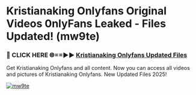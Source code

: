 # Kristianaking Onlyfans Original Videos 0nlyFans Leaked - Files Updated! (mw9te)

<h3>🔴 CLICK HERE 🌐==►► <a href="https://tinyurl.com/ehrbuxhb" rel="nofollow">Kristianaking Onlyfans Updated Files</a></h3>

Get Kristianaking Onlyfans and all content. Now you can access all videos and pictures of Kristianaking Onlyfans. New Updated Files 2025!

[![mw9te](https://i.imgur.com/lVYEuWS.gif)](https://tinyurl.com/ehrbuxhb)
